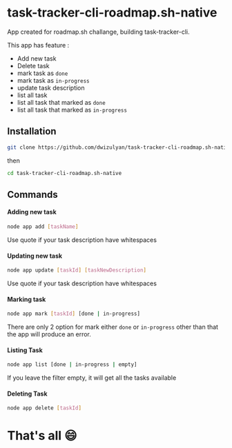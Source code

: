 # task-tracker-cli-roadmap.sh-native

App created for roadmap.sh challange, building task-tracker-cli.

This app has feature :

- Add new task
- Delete task
- mark task as `done`
- mark task as `in-progress`
- update task description
- list all task
- list all task that marked as `done`
- list all task that marked as `in-progress`

## Installation

```sh
git clone https://github.com/dwizulyan/task-tracker-cli-roadmap.sh-native.git
```

then

```sh
cd task-tracker-cli-roadmap.sh-native
```

## Commands

#### Adding new task

```sh
node app add [taskName]
```

Use quote if your task description have whitespaces

#### Updating new task

```sh
node app update [taskId] [taskNewDescription]
```

Use quote if your task description have whitespaces

#### Marking task

```sh
node app mark [taskId] [done | in-progress]
```

There are only 2 option for mark either `done` or `in-progress` other than that the app will produce an error.

#### Listing Task

```sh
node app list [done | in-progress | empty]
```

If you leave the filter empty, it will get all the tasks available

#### Deleting Task

```sh
node app delete [taskId]
```

# That's all 😄

